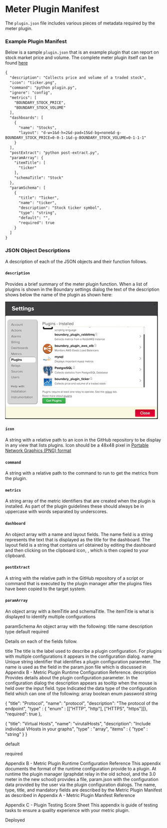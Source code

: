 # Meter Plugin Manifest
The `plugin.json` file includes various pieces of metadata required by the meter plugin.

### Example Plugin Manifest

Below is a sample `plugin.json` that is an example plugin that can report on stock market price and volume. The complete meter plugin itself can be found [here](https://github.com/boundary/boundary-plugin-ticker)

```
{
  "description": "Collects price and volume of a traded stock",
  "icon": "ticker.png",
  "command": "python plugin.py",
  "ignore": "config",
  "metrics": [
    "BOUNDARY_STOCK_PRICE",
    "BOUNDARY_STOCK_VOLUME"
  ],
  "dashboards": [
    {
      "name": "Stocks",
      "layout": "d-w=1&d-h=2&d-pad=15&d-bg=none&d-g-BOUNDARY_STOCK_PRICE=0-0-1-1&d-g-BOUNDARY_STOCK_VOLUME=0-1-1-1"
    }
  ],
  "postExtract": "python post-extract.py",
  "paramArray": {
    "itemTitle": [
      "ticker"
    ],
    "schemaTitle": "Stock"
  },
  "paramSchema": [
    {
      "title": "Ticker",
      "name": "ticker",
      "description": "Stock ticker symbol",
      "type": "string",
      "default": "",
      "required": true
    }
  ]
}

```
### JSON Object Descriptions
A description of each of the JSON objects and their function follows.

#### `description`
Provides a brief summary of the meter plugin function. When a list of plugins is shown in the Boundary settings dialog the text of the description shows below the name of the plugin as shown here:

![Screenshot](../img/plugin-dialog.png)

#### `icon`
A string with a relative path to an icon in the GitHub repository to be display in any view that lists plugins. Icon should be a 48x48 pixel in [Portable Network Graphics (PNG) format](http://en.wikipedia.org/wiki/Portable_Network_Graphics)

#### `command`
A string with a relative path to the command to run to get the metrics from the plugin.

#### `metrics`
A string array of the metric identifiers that are created when the plugin is installed. As part of the plugin guidelines these should always be in uppercase with words separated by underscores.

#### `dashboard`
An object array with a name and layout fields. The name field is a string represents the text that is displayed as the title for the dashboard. The layout field is a string that contains url obtained by editing the dashboard and then clicking on the clipboard icon, , which is then copied to your clipboard.

#### `postExtract`
A string with the relative path in the GitHub repository of a script or command that is executed by the plugin manager after the plugins files have been copied to the target system.

#### `paramArray`
An object array with a itemTitle and schemaTitle. The itemTitle is what is displayed to identify multiple configurations


paramSchema
An object array with the following:
title
name
description
type
default
required

Details on each of the fields follow.



title
The title is the label used to describe a plugin configuration. For plugins with multiple configurations it appears in the configuration dialog.
name
Unique string identifier that identifies a plugin configuration parameter. The name is used as the field in the param.json file which is discussed in Appendix B - Metric Plugin Runtime Configuration Reference.
description
Provides details about the plugin configuration parameter. In the configuration dialog the description appears as tooltip when the mouse is held over the input field.
type
Indicated the data type of the configuration field which can one of the following:
array
boolean
enum
password
string

{
            "title": "Protocol",
            "name": "protocol",
            "description": "The protocol of the endpoint",
            "type" : { "enum" : [["HTTP", "http"], ["HTTPS", "https"]]},
            "required": true
        },


{
            "title": "Virtual Hosts",
            "name": "virutalHosts",
            "description": "Include individual VHosts in your graphs",
            "type" : "array",
            "items" : {
                "type" : "string"
            }
        }


default

required

Appendix B - Metric Plugin Runtime Configuration Reference
This appendix documents the format of the runtime configuration provide to a plugin. At runtime the plugin manager (graphdat relay in the old school, and the 3.0 meter in the new school) provides a file, param.json with the configuration data provided by the user via the plugin configuration dialogs. The name, type, title, and mandatory fields are described by the
Metric Plugin Manifest as described in Appendix A - Metric Plugin Manifest Reference


Appendix C - Plugin Testing Score Sheet
This appendix is guide of testing tasks to ensure a quality experience with your metric plugin.

Deployed




